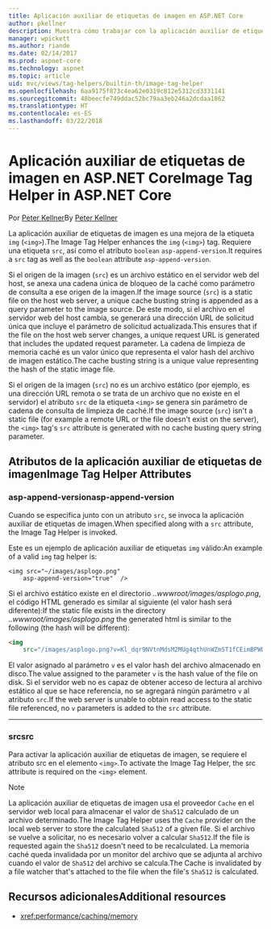 ```yaml
---
title: Aplicación auxiliar de etiquetas de imagen en ASP.NET Core
author: pkellner
description: Muestra cómo trabajar con la aplicación auxiliar de etiquetas de imagen
manager: wpickett
ms.author: riande
ms.date: 02/14/2017
ms.prod: aspnet-core
ms.technology: aspnet
ms.topic: article
uid: mvc/views/tag-helpers/builtin-th/image-tag-helper
ms.openlocfilehash: 6aa9175f873c4ea62e0319c812e5312cd3331141
ms.sourcegitcommit: 48beecfe749ddac52bc79aa3eb246a2dcdaa1862
ms.translationtype: HT
ms.contentlocale: es-ES
ms.lasthandoff: 03/22/2018
---
```

# <a name="image-tag-helper-in-aspnet-core"></a><span data-ttu-id="e231a-103">Aplicación auxiliar de etiquetas de imagen en ASP.NET Core</span><span class="sxs-lookup"><span data-stu-id="e231a-103">Image Tag Helper in ASP.NET Core</span></span>

<span data-ttu-id="e231a-104">Por [Peter Kellner](http://peterkellner.net)</span><span class="sxs-lookup"><span data-stu-id="e231a-104">By [Peter Kellner](http://peterkellner.net)</span></span> 

<span data-ttu-id="e231a-105">La aplicación auxiliar de etiquetas de imagen es una mejora de la etiqueta `img` (`<img>`).</span><span class="sxs-lookup"><span data-stu-id="e231a-105">The Image Tag Helper enhances the `img` (`<img>`) tag.</span></span> <span data-ttu-id="e231a-106">Requiere una etiqueta `src`, así como el atributo `boolean` `asp-append-version`.</span><span class="sxs-lookup"><span data-stu-id="e231a-106">It requires a `src` tag as well as the `boolean` attribute `asp-append-version`.</span></span>

<span data-ttu-id="e231a-107">Si el origen de la imagen (`src`) es un archivo estático en el servidor web del host, se anexa una cadena única de bloqueo de la caché como parámetro de consulta a ese origen de la imagen.</span><span class="sxs-lookup"><span data-stu-id="e231a-107">If the image source (`src`) is a static file on the host web server, a unique cache busting string is appended as a query parameter to the image source.</span></span> <span data-ttu-id="e231a-108">De este modo, si el archivo en el servidor web del host cambia, se generará una dirección URL de solicitud única que incluye el parámetro de solicitud actualizada.</span><span class="sxs-lookup"><span data-stu-id="e231a-108">This ensures that if the file on the host web server changes, a unique request URL is generated that includes the updated request parameter.</span></span> <span data-ttu-id="e231a-109">La cadena de limpieza de memoria caché es un valor único que representa el valor hash del archivo de imagen estático.</span><span class="sxs-lookup"><span data-stu-id="e231a-109">The cache busting string is a unique value representing the hash of the static image file.</span></span>

<span data-ttu-id="e231a-110">Si el origen de la imagen (`src`) no es un archivo estático (por ejemplo, es una dirección URL remota o se trata de un archivo que no existe en el servidor) el atributo `src` de la etiqueta `<img>` se genera sin parámetro de cadena de consulta de limpieza de caché.</span><span class="sxs-lookup"><span data-stu-id="e231a-110">If the image source (`src`) isn't a static file (for example a remote URL or the file doesn't exist on the server), the `<img>` tag's `src` attribute is generated with no cache busting query string parameter.</span></span>

## <a name="image-tag-helper-attributes"></a><span data-ttu-id="e231a-111">Atributos de la aplicación auxiliar de etiquetas de imagen</span><span class="sxs-lookup"><span data-stu-id="e231a-111">Image Tag Helper Attributes</span></span>


### <a name="asp-append-version"></a><span data-ttu-id="e231a-112">asp-append-version</span><span class="sxs-lookup"><span data-stu-id="e231a-112">asp-append-version</span></span>

<span data-ttu-id="e231a-113">Cuando se especifica junto con un atributo `src`, se invoca la aplicación auxiliar de etiquetas de imagen.</span><span class="sxs-lookup"><span data-stu-id="e231a-113">When specified along with a `src` attribute, the Image Tag Helper is invoked.</span></span>

<span data-ttu-id="e231a-114">Este es un ejemplo de aplicación auxiliar de etiquetas `img` válido:</span><span class="sxs-lookup"><span data-stu-id="e231a-114">An example of a valid `img` tag helper is:</span></span>

```cshtml
<img src="~/images/asplogo.png" 
    asp-append-version="true"  />
```

<span data-ttu-id="e231a-115">Si el archivo estático existe en el directorio *..wwwroot/images/asplogo.png*, el código HTML generado es similar al siguiente (el valor hash será diferente):</span><span class="sxs-lookup"><span data-stu-id="e231a-115">If the static file exists in the directory *..wwwroot/images/asplogo.png* the generated html is similar to the following (the hash will be different):</span></span>

```html
<img 
    src="/images/asplogo.png?v=Kl_dqr9NVtnMdsM2MUg4qthUnWZm5T1fCEimBPWDNgM"/>
```

<span data-ttu-id="e231a-116">El valor asignado al parámetro `v` es el valor hash del archivo almacenado en disco.</span><span class="sxs-lookup"><span data-stu-id="e231a-116">The value assigned to the parameter `v` is the hash value of the file on disk.</span></span> <span data-ttu-id="e231a-117">Si el servidor web no es capaz de obtener acceso de lectura al archivo estático al que se hace referencia, no se agregará ningún parámetro `v` al atributo `src`.</span><span class="sxs-lookup"><span data-stu-id="e231a-117">If the web server is unable to obtain read access to the static file referenced,  no `v` parameters is added to the `src` attribute.</span></span>

- - -

### <a name="src"></a><span data-ttu-id="e231a-118">src</span><span class="sxs-lookup"><span data-stu-id="e231a-118">src</span></span>

<span data-ttu-id="e231a-119">Para activar la aplicación auxiliar de etiquetas de imagen, se requiere el atributo src en el elemento `<img>`.</span><span class="sxs-lookup"><span data-stu-id="e231a-119">To activate the Image Tag Helper, the src attribute is required on the `<img>` element.</span></span> 

> [!NOTE]
> <span data-ttu-id="e231a-120">La aplicación auxiliar de etiquetas de imagen usa el proveedor `Cache` en el servidor web local para almacenar el valor de `Sha512` calculado de un archivo determinado.</span><span class="sxs-lookup"><span data-stu-id="e231a-120">The Image Tag Helper uses the `Cache` provider on the local web server to store the calculated `Sha512` of a given file.</span></span> <span data-ttu-id="e231a-121">Si el archivo se vuelve a solicitar, no es necesario volver a calcular `Sha512`.</span><span class="sxs-lookup"><span data-stu-id="e231a-121">If the file is requested again the `Sha512` doesn't need to be recalculated.</span></span> <span data-ttu-id="e231a-122">La memoria caché queda invalidada por un monitor del archivo que se adjunta al archivo cuando el valor de `Sha512` del archivo se calcula.</span><span class="sxs-lookup"><span data-stu-id="e231a-122">The Cache is invalidated by a file watcher that's attached to the file when the file's `Sha512` is calculated.</span></span>

## <a name="additional-resources"></a><span data-ttu-id="e231a-123">Recursos adicionales</span><span class="sxs-lookup"><span data-stu-id="e231a-123">Additional resources</span></span>

* <xref:performance/caching/memory>
